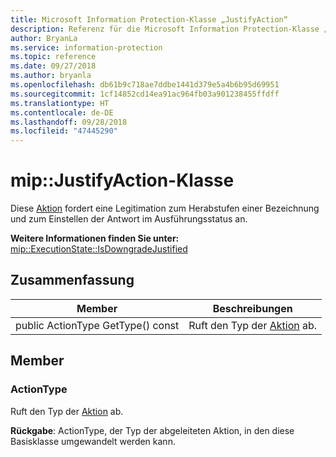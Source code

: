 ```yaml
---
title: Microsoft Information Protection-Klasse „JustifyAction“
description: Referenz für die Microsoft Information Protection-Klasse „JustifyAction“
author: BryanLa
ms.service: information-protection
ms.topic: reference
ms.date: 09/27/2018
ms.author: bryanla
ms.openlocfilehash: db61b9c718ae7ddbe1441d379e5a4b6b95d69951
ms.sourcegitcommit: 1cf14852cd14ea91ac964fb03a901238455ffdff
ms.translationtype: HT
ms.contentlocale: de-DE
ms.lasthandoff: 09/28/2018
ms.locfileid: "47445290"
---
```

# <a name="class-mipjustifyaction"></a>mip::JustifyAction-Klasse 
Diese [Aktion](class_mip_action.md) fordert eine Legitimation zum Herabstufen einer Bezeichnung und zum Einstellen der Antwort im Ausführungsstatus an.
  
**Weitere Informationen finden Sie unter:** [mip::ExecutionState::IsDowngradeJustified](class_mip_executionstate.md#isdowngradejustified)
  
## <a name="summary"></a>Zusammenfassung
 Member                        | Beschreibungen                                
--------------------------------|---------------------------------------------
 public ActionType GetType() const  |  Ruft den Typ der [Aktion](class_mip_action.md) ab.
  
## <a name="members"></a>Member
  
### <a name="actiontype"></a>ActionType
Ruft den Typ der [Aktion](class_mip_action.md) ab.

  
**Rückgabe**: ActionType, der Typ der abgeleiteten Aktion, in den diese Basisklasse umgewandelt werden kann.